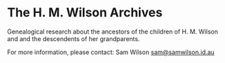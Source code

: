 The H. M. Wilson Archives
=========================

Genealogical research about the ancestors of the children of H. M. Wilson and and the descendents of her grandparents.

For more information, please contact: Sam Wilson <sam@samwilson.id.au>
